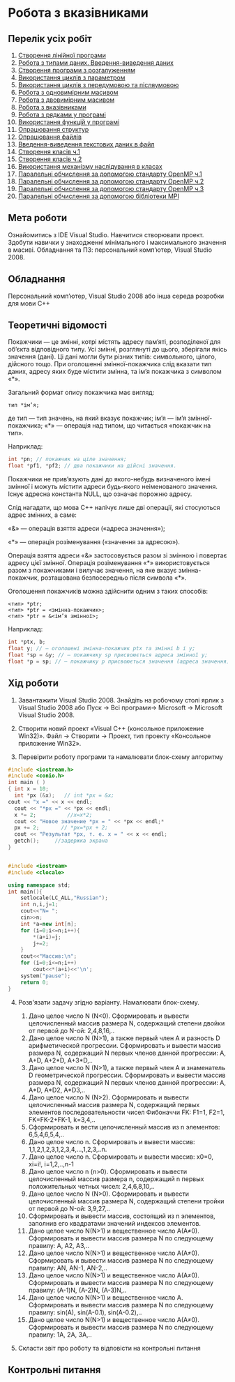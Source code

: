 # Робота з вказівниками

## Перелік усіх робіт

1. [Створення лінійної програми](lab-01.md)
2. [Робота з типами даних. Введення-виведення даних](lab-02.md)
3. [Створення програми з розгалуженням](lab-03.md)
4. [Використання  циклів з параметром](lab-04.md)
5. [Використання  циклів з передумовою та післяумовою](lab-05.md)
6. [Робота з одновимірним масивом](lab-06.md)
7. [Робота з двовимірним масивом](lab-07.md)
8. [Робота з вказівниками](lab-08.md)
9. [Робота з рядками у програмі](lab-09.md)
10. [Використання функцій у програмі](lab-10.md)
11. [Опрацювання структур](lab-11.md)
12. [Опрацювання файлів](lab-12.md)
13. [Введення-виведення текстових даних в файл](lab-13.md)
14. [Створення класів ч.1](lab-14.md)
15. [Створення класів ч.2](lab-15.md)
16. [Використання механізму наслідування в класах](lab-16.md)
17. [Паралельні обчислення за допомогою стандарту OpenMP ч.1](lab-17.md)
18. [Паралельні обчислення за допомогою стандарту OpenMP ч.2](lab-18.md)
19. [Паралельні обчислення за допомогою стандарту OpenMP ч.3](lab-19.md)
20. [Паралельні обчислення за допомогою бібліотеки MPI](lab-20.md)

## Мета роботи 

Ознайомитись з IDE Visual Studio. Навчитися створювати проект. Здобути навички у знаходженнi мінімального і максимального значення в масиві.
Обладнання та ПЗ: персональний комп’ютер, Visual Studio 2008.

## Обладнання

Персональний комп’ютер, Visual Studio 2008 або інша середа розробки для мови C++

## Теоретичні відомості

Покажчики — це змінні, котрі містять адресу пам’яті, розподіленої для об’єкта відповідного типу. Усі змінні, розглянуті до цього, зберігали якісь значення (дані). Ці дані могли бути різних типів: символьного, цілого, дійсного тощо. При оголошенні змінної-покажчика слід вказати тип даних, адресу яких буде містити змінна, та ім’я покажчика з символом «\*».

Загальний формат опису покажчика має вигляд:

```
тип *ім’я;
```
де тип — тип значень, на який вказує покажчик; ім’я — ім’я змінної-покажчика; «\*» — операція над типом, що читається «покажчик на тип».

Наприклад:
```cpp
int *рn; // покажчик на ціле значення;
float *pf1, *pf2; // два покажчики на дійсні значення.
```
Покажчики не прив’язують дані до якого-небудь визначеного імені змінної і можуть містити адреси будь-якого неіменованого значення. Існує адресна константа NULL, що означає порожню адресу.

Слід нагадати, що мова C++ налічує лише дві операції, які стосуються адрес змінних, а саме:

«&» — операція взяття адреси («адреса значення»);

«\*» — операція розіменування («значення за адресою»).

Операція взяття адреси «&» застосовується разом зі змінною і повертає адресу цієї змінної. Операція розіменування «\*» використовується разом з покажчиками і вилучає значення, на яке вказує змінна-покажчик, розташована безпосередньо після символа «\*».

Оголошення покажчиків можна здійснити одним з таких способів:
```
<тип> *ptr;
<тип> *ptr = <змінна-покажчик>;
<тип> *ptr = &<ім’я змінної>;
```


Наприклад: 
```cpp
int *ptx, b; 
float у; // — оголошені змінна-покажчик ptx та змінні b і у;
float *sp = &у; // — покажчику sp присвоюється адреса змінної у;
float *р = sp; // — покажчику р присвоюється значення (адреса значення), яке міститься в змінній sp, тобто адреса змінної у. 
```


## Хід роботи


1. Завантажити Visual Studio 2008. Знайдіть на робочому столі ярлик з Visual Studio 2008 або Пуск → Всі програми→ Microsoft → Microsoft Visual Studio 2008.

2. Створити новий проект «Visual C++ (консольное приложение Win32)». Файл → Cтворити → Проект, тип проекту «Консольное приложение Win32».

3. Перевірити роботу програми та намалювати блок-схему алгоритму
```cpp
#include <iostream.h>
#include <conio.h>
int main ( )
{ int x = 10;
  int *px (&x);   // int *px = &x;
cout << "x =" << x << endl; 
  cout << "*px =" << *px << endl;
  x *= 2;          //x=x*2;
  cout << "Новое значение *px = " << *px << endl;*
  px += 2;       // *px=*px + 2;
  cout << "Результат *px, т. e. x = " << x << endl;
  getch();     //задержка экрана
}
```

```cpp

#include <iostream>
#include <clocale>

using namespace std;
int main(){
	setlocale(LC_ALL,"Russian");
	int n,i,j=1;
	cout<<"N= ";
	cin>>n;
	int *a=new int[n];
	for (i=0;i<=n;i++){
		*(a+i)=j;  
		j+=2;
	}
	cout<<"Массив:\n";
	for (i=0;i<=n;i++)
		cout<<*(a+i)<<'\n';
	system("pause");
	return 0;
}
```


4. Розв'язати задачу згідно варіанту. Намалювати блок-схему.

	1. Дано целое число N (N<0). Сформировать и вывести целочисленный массив размера N, содержащий степени двойки от первой до N-ой: 2,4,8,16,..
	1. Дано целое число N (N>1), а также первый член A и разность D арифметической прогрессии. Сформировать и вывести массив размера N, содержащий N первых членов данной прогрессии: A, A+D, A+2\*D, A+3\*D,..
	1. Дано целое число N (N>1), а также первый член A и знаменатель D геометрической прогрессии. Сформировать и вывести массив размера N, содержащий N первых членов данной прогрессии: A, A\*D, A\*D2, A\*D3,..
	1. Дано целое число N (N>2). Сформировать и вывести целочисленный массив размера N, содержащий  первых элементов последовательности чисел Фибоначчи FK: F1=1, F2=1, FK=FK-2+FK-1, k=3,4,..
	1. Сформировать и вести целочисленный массив из n элементов: 6,5,4,6,5,4,..
	1. Дано целое число n. Сформировать и вывести массив: 1,1,2,1,2,3,1,2,3,4,…,1,2,3,..n.
	1. Дано целое число n. Сформировать и вывести массив: x0=0, xi=i!, i=1,2,..,n-1
	1. Дано целое число n (n>0). Сформировать и вывести целочисленный массив размера n, содержащий n первых положительных четных чисел: 2,4,6,8,10,..
	1. Дано целое число N (N>0). Сформировать и вывести целочисленный массив размера N, содержащий степени тройки от первой до N-ой: 3,9,27,..
	1. Сформировать и вывести массив, состоящий из n элементов, заполнив его квадратами значений индексов элементов.
	1. Дано целое число N(N>1) и вещественное число A(A≠0). Сформировать и вывести массив размера N по следующему правилу: A, A2, A3,..
	1. Дано целое число N(N>1) и вещественное число A(A≠0). Сформировать и вывести массив размера N по следующему правилу: AN, AN-1, AN-2,..
	1. Дано целое число N(N>1) и вещественное число A(A≠0). Сформировать и вывести массив размера N по следующему правилу: (A-1)N, (A-2)N, (A-3)N,..
	1. Дано целое число N(N>1) и вещественное число A. Сформировать и вывести массив размера N по следующему правилу: sin(A), sin(A-0.1), sin(A-0.2),..
	1. Дано целое число N(N>1) и вещественное число A(A≠0). Сформировать и вывести массив размера N по следующему правилу: 1A, 2A, 3A,..

5. Скласти звіт про роботу та відповісти на контрольні питання

## Контрольні питання